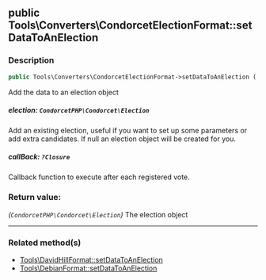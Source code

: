 ## public Tools\Converters\CondorcetElectionFormat::setDataToAnElection

### Description    

```php
public Tools\Converters\CondorcetElectionFormat->setDataToAnElection ( [CondorcetPHP\Condorcet\Election election = new CondorcetPHP\Condorcet\Election , ?Closure callBack = null] ): CondorcetPHP\Condorcet\Election
```

Add the data to an election object
    

##### **election:** *```CondorcetPHP\Condorcet\Election```*   
Add an existing election, useful if you want to set up some parameters or add extra candidates. If null an election object will be created for you.    


##### **callBack:** *```?Closure```*   
Callback function to execute after each registered vote.    


### Return value:   

*(```CondorcetPHP\Condorcet\Election```)* The election object


---------------------------------------

### Related method(s)      

* [Tools\DavidHillFormat::setDataToAnElection](../Tools\DavidHillFormat%20Class/public%20Tools\DavidHillFormat--setDataToAnElection.md)    
* [Tools\DebianFormat::setDataToAnElection](../Tools\DebianFormat%20Class/public%20Tools\DebianFormat--setDataToAnElection.md)    
